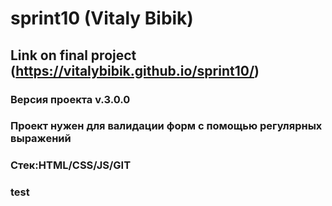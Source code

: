 #  sprint10 (Vitaly Bibik)
## Link on final project (https://vitalybibik.github.io/sprint10/)
### Версия проекта v.3.0.0
### Проект нужен для валидации форм с помощью регулярных выражений
### Стек:HTML/CSS/JS/GIT
### test